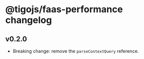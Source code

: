 # @tigojs/faas-performance changelog

## v0.2.0

- Breaking change: remove the `parseContextQuery` reference.
